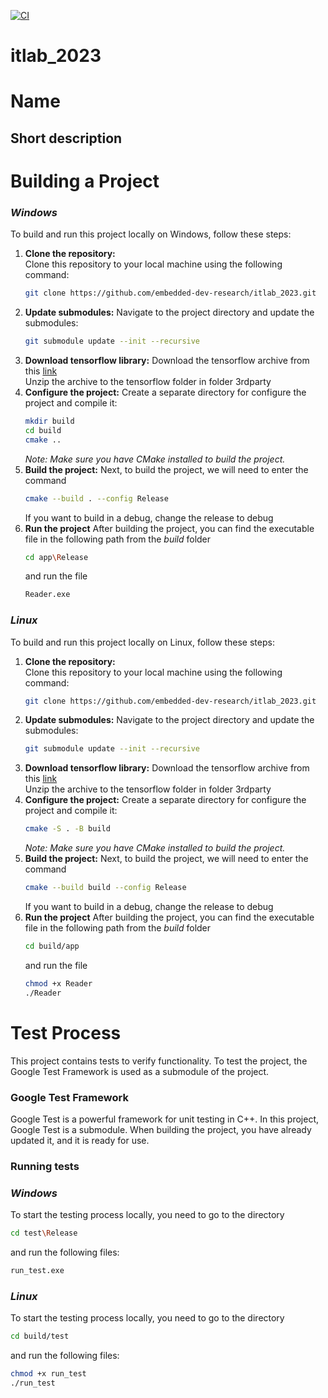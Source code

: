[![CI](https://github.com/embedded-dev-research/itlab_2023/actions/workflows/ci.yml/badge.svg)](https://github.com/embedded-dev-research/itlab_2023/actions/workflows/ci.yml)

# itlab_2023
# Name
## Short description ##
# **Building a Project**
### *Windows*
To build and run this project locally on Windows, follow these steps:

1. **Clone the repository:**  
   Clone this repository to your local machine using the following command:
   ```bash
   git clone https://github.com/embedded-dev-research/itlab_2023.git
   ```
2. **Update submodules:**
   Navigate to the project directory and update the submodules:
   ```bash
   git submodule update --init --recursive
3. **Download tensorflow library:**
   Download the tensorflow archive from this [link](https://www.tensorflow.org/install/lang_c?hl=ru)\
   Unzip the archive to the tensorflow folder in folder 3rdparty
4. **Configure the project:**
   Create a separate directory for configure the project and compile it:
   ```bash
   mkdir build
   cd build
   cmake ..
    ```
    *Note: Make sure you have CMake installed to build the project.*
5. **Build the project:**
   Next, to build the project, we will need to enter the command
    ```bash
   cmake --build . --config Release
    ```
    If you want to build in a debug, change the release to debug
6. **Run the project**
   After building the project, you can find the executable file in the following path from the *build* folder
   ```bash
   cd app\Release
    ```
   and run the file
    ```bash
   Reader.exe
    ```
### *Linux*
   To build and run this project locally on Linux, follow these steps:

1. **Clone the repository:**  
   Clone this repository to your local machine using the following command:
   ```bash
   git clone https://github.com/embedded-dev-research/itlab_2023.git
   ```
2. **Update submodules:**
   Navigate to the project directory and update the submodules:
   ```bash
   git submodule update --init --recursive
3. **Download tensorflow library:**
   Download the tensorflow archive from this [link](https://www.tensorflow.org/install/lang_c?hl=ru)\
   Unzip the archive to the tensorflow folder in folder 3rdparty
4. **Configure the project:**
   Create a separate directory for configure the project and compile it:
   ```bash
   cmake -S . -B build
    ```
    *Note: Make sure you have CMake installed to build the project.*
5. **Build the project:**
   Next, to build the project, we will need to enter the command
    ```bash
   cmake --build build --config Release
    ```
    If you want to build in a debug, change the release to debug
6. **Run the project**
   After building the project, you can find the executable file in the following path from the *build* folder
   ```bash
   cd build/app
    ```
   and run the file
    ```bash
   chmod +x Reader
   ./Reader
    ```
# Test Process
   This project contains tests to verify functionality.
   To test the project, the Google Test Framework is used as a submodule of the project.
   ### Google Test Framework

   Google Test is a powerful framework for unit testing in C++. In this project, Google Test is a submodule. When building the project, you have already       updated it, and it is ready for use.
   ### Running tests
   ### *Windows*
   
   To start the testing process locally, you need to go to the directory
   ```bash
   cd test\Release
   ```
   and run the following files:
   ```bash
   run_test.exe
   ```
### *Linux*
To start the testing process locally, you need to go to the directory
   ```bash
   cd build/test
   ```
   and run the following files:
   ```bash
   chmod +x run_test
   ./run_test
   ```
